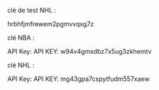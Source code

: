 clé de test NHL :

hrbhfjmfrewem2pgmvvqxg7z

clé NBA :

API Key: API KEY: w94v4gmxdbz7x5ug3zkhemtv

clé NHL :

API Key: API KEY: mg43gpa7cspytfudm557xaew
